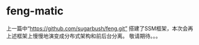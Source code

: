 # feng-matic

上一篇中“https://github.com/sugarbush/feng.git” 搭建了SSM框架，本次会再上述框架上慢慢地演变成分布式架构和前后台分离。
敬请期待。。。
